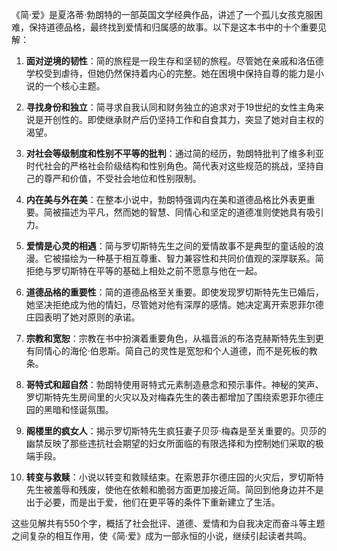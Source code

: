 《简·爱》是夏洛蒂·勃朗特的一部英国文学经典作品，讲述了一个孤儿女孩克服困难，保持道德品格，最终找到爱情和归属感的故事。以下是这本书中的十个重要见解：

1. **面对逆境的韧性**：简的旅程是一段生存和坚韧的旅程。尽管她在亲戚和洛伍德学校受到虐待，但她仍然保持着内心的完整。她在困境中保持自尊的能力是小说的一个核心主题。

2. **寻找身份和独立**：简寻求自我认同和财务独立的追求对于19世纪的女性主角来说是开创性的。即使继承财产后仍坚持工作和自食其力，突显了她对自主权的渴望。

3. **对社会等级制度和性别不平等的批判**：通过简的经历，勃朗特批判了维多利亚时代社会的严格社会阶级结构和性别角色。简代表对这些规范的挑战，坚持自己的尊严和价值，不受社会地位和性别限制。

4. **内在美与外在美**：在整本小说中，勃朗特强调内在美和道德品格比外表更重要。简被描述为平凡，然而她的智慧、同情心和坚定的道德准则使她具有吸引力。

5. **爱情是心灵的相遇**：简与罗切斯特先生之间的爱情故事不是典型的童话般的浪漫。它被描绘为一种基于相互尊重、智力兼容性和共同价值观的深厚联系。简拒绝与罗切斯特在平等的基础上相处之前不愿意与他在一起。

6. **道德品格的重要性**：简的道德品格至关重要。即使发现罗切斯特先生已婚后，她坚决拒绝成为他的情妇，尽管她对他有深厚的感情。她决定离开索恩菲尔德庄园表明了她对原则的承诺。

7. **宗教和宽恕**：宗教在书中扮演着重要角色，从福音派的布洛克赫斯特先生到更有同情心的海伦·伯恩斯。简自己的灵性是宽恕和个人道德，而不是死板的教条。

8. **哥特式和超自然**：勃朗特使用哥特式元素制造悬念和预示事件。神秘的笑声、罗切斯特先生房间里的火灾以及对梅森先生的袭击都增加了围绕索恩菲尔德庄园的黑暗和怪诞氛围。

9. **阁楼里的疯女人**：揭示罗切斯特先生疯狂妻子贝莎·梅森是至关重要的。贝莎的幽禁反映了那些违抗社会期望的妇女所面临的有限选择和为控制她们采取的极端手段。

10. **转变与救赎**：小说以转变和救赎结束。在索恩菲尔德庄园的火灾后，罗切斯特先生被羞辱和残废，使他在依赖和脆弱方面更加接近简。简回到他身边并不是出于必要，而是出于爱，他们在更平等的条件下重新建立了生活。

这些见解共有550个字，概括了社会批评、道德、爱情和为自我决定而奋斗等主题之间复杂的相互作用，使《简·爱》成为一部永恒的小说，继续引起读者共鸣。